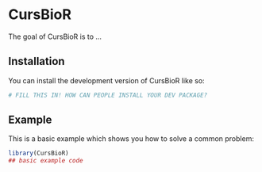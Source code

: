 
# CursBioR

<!-- badges: start -->
<!-- badges: end -->

The goal of CursBioR is to ...

## Installation

You can install the development version of CursBioR like so:

``` r
# FILL THIS IN! HOW CAN PEOPLE INSTALL YOUR DEV PACKAGE?
```

## Example

This is a basic example which shows you how to solve a common problem:

``` r
library(CursBioR)
## basic example code
```

